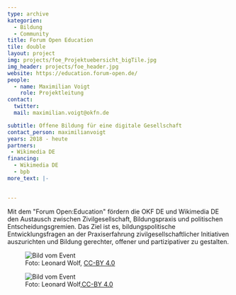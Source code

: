 ```yaml
---
type: archive
kategorien:
  - Bildung
  - Community
title: Forum Open Education
tile: double
layout: project
img: projects/foe_Projektuebersicht_bigTile.jpg
img_header: projects/foe_header.jpg
website: https://education.forum-open.de/
people:
  - name: Maximilian Voigt
    role: Projektleitung
contact:
  twitter:
  mail: maximilian.voigt@okfn.de

subtitle: Offene Bildung für eine digitale Gesellschaft
contact_person: maximilianvoigt
years: 2018 - heute
partners:
 - Wikimedia DE
financing:
  - Wikimedia DE
  - bpb
more_text: |-
    

---
```

Mit dem "Forum Open:Education" fördern die OKF DE und Wikimedia DE den Austausch zwischen Zivilgesellschaft, Bildungspraxis und politischen Entscheidungsgremien. Das Ziel ist es, bildungspolitische Entwicklungsfragen an der Praxiserfahrung zivilgesellschaftlicher Initiativen auszurichten und Bildung gerechter, offener und partizipativer zu gestalten.

<div class="two-img offset-lg-2">
    <figure class="license">
    <img alt="Bild vom Event" src="/files/projects/edulabs_img_1.jpg">
        <figcaption>Foto: Leonard Wolf, <a href="https://creativecommons.org/licenses/by/4.0/">CC-BY 4.0</a></figcaption>
    </figure>
    <figure class="license">
      <img alt="Bild vom Event" src="/files/projects/edulabs_img_2.jpg">
        <figcaption>Foto: Leonard Wolf,<a href="https://creativecommons.org/licenses/by/4.0/">CC-BY 4.0</a></figcaption>
    </figure>
</div>